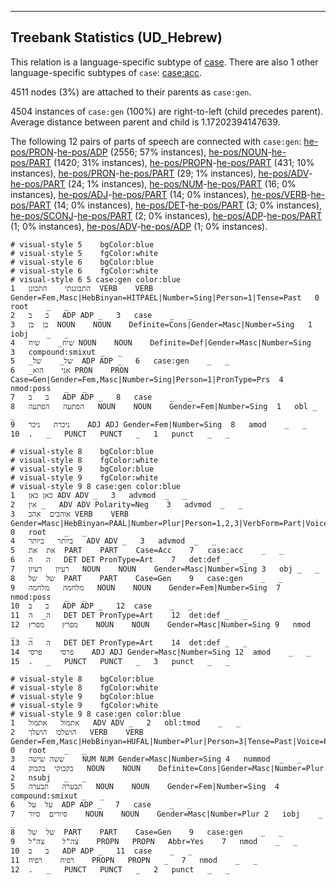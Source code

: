 

--------------------------------------------------------------------------------

## Treebank Statistics (UD_Hebrew)

This relation is a language-specific subtype of [case]().
There are also 1 other language-specific subtypes of `case`: [case:acc]().

4511 nodes (3%) are attached to their parents as `case:gen`.

4504 instances of `case:gen` (100%) are right-to-left (child precedes parent).
Average distance between parent and child is 1.17202394147639.

The following 12 pairs of parts of speech are connected with `case:gen`: [he-pos/PRON]()-[he-pos/ADP]() (2556; 57% instances), [he-pos/NOUN]()-[he-pos/PART]() (1420; 31% instances), [he-pos/PROPN]()-[he-pos/PART]() (431; 10% instances), [he-pos/PRON]()-[he-pos/PART]() (29; 1% instances), [he-pos/ADV]()-[he-pos/PART]() (24; 1% instances), [he-pos/NUM]()-[he-pos/PART]() (16; 0% instances), [he-pos/ADJ]()-[he-pos/PART]() (14; 0% instances), [he-pos/VERB]()-[he-pos/PART]() (14; 0% instances), [he-pos/DET]()-[he-pos/PART]() (3; 0% instances), [he-pos/SCONJ]()-[he-pos/PART]() (2; 0% instances), [he-pos/ADP]()-[he-pos/PART]() (1; 0% instances), [he-pos/ADV]()-[he-pos/ADP]() (1; 0% instances).


~~~ conllu
# visual-style 5	bgColor:blue
# visual-style 5	fgColor:white
# visual-style 6	bgColor:blue
# visual-style 6	fgColor:white
# visual-style 6 5 case:gen	color:blue
1	התבוננתי	התבונן	VERB	VERB	Gender=Fem,Masc|HebBinyan=HITPAEL|Number=Sing|Person=1|Tense=Past	0	root	_	_
2	ב	ב	ADP	ADP	_	3	case	_	_
3	בן	בן	NOUN	NOUN	Definite=Cons|Gender=Masc|Number=Sing	1	iobj	_	_
4	שיח_	שיח	NOUN	NOUN	Definite=Def|Gender=Masc|Number=Sing	3	compound:smixut	_	_
5	_של_	של	ADP	ADP	_	6	case:gen	_	_
6	_אני	הוא	PRON	PRON	Case=Gen|Gender=Fem,Masc|Number=Sing|Person=1|PronType=Prs	4	nmod:poss	_	_
7	ב	ב	ADP	ADP	_	8	case	_	_
8	הפתעה	הפתעה	NOUN	NOUN	Gender=Fem|Number=Sing	1	obl	_	_
9	ניכרת	ניכר	ADJ	ADJ	Gender=Fem|Number=Sing	8	amod	_	_
10	.	_	PUNCT	PUNCT	_	1	punct	_	_

~~~


~~~ conllu
# visual-style 8	bgColor:blue
# visual-style 8	fgColor:white
# visual-style 9	bgColor:blue
# visual-style 9	fgColor:white
# visual-style 9 8 case:gen	color:blue
1	כאן	כאן	ADV	ADV	_	3	advmod	_	_
2	אין	_	ADV	ADV	Polarity=Neg	3	advmod	_	_
3	אוהבים	אהב	VERB	VERB	Gender=Masc|HebBinyan=PAAL|Number=Plur|Person=1,2,3|VerbForm=Part|Voice=Act	0	root	_	_
4	ביותר	ביותר	ADV	ADV	_	3	advmod	_	_
5	את	את	PART	PART	Case=Acc	7	case:acc	_	_
6	ה	ה	DET	DET	PronType=Art	7	det:def	_	_
7	רעיון	רעיון	NOUN	NOUN	Gender=Masc|Number=Sing	3	obj	_	_
8	של	של	PART	PART	Case=Gen	9	case:gen	_	_
9	מלחמה	מלחמה	NOUN	NOUN	Gender=Fem|Number=Sing	7	nmod:poss	_	_
10	ב	ב	ADP	ADP	_	12	case	_	_
11	ה_	ה	DET	DET	PronType=Art	12	det:def	_	_
12	מפרץ	מפרץ	NOUN	NOUN	Gender=Masc|Number=Sing	9	nmod	_	_
13	ה	ה	DET	DET	PronType=Art	14	det:def	_	_
14	פרסי	פרסי	ADJ	ADJ	Gender=Masc|Number=Sing	12	amod	_	_
15	.	_	PUNCT	PUNCT	_	3	punct	_	_

~~~


~~~ conllu
# visual-style 8	bgColor:blue
# visual-style 8	fgColor:white
# visual-style 9	bgColor:blue
# visual-style 9	fgColor:white
# visual-style 9 8 case:gen	color:blue
1	אתמול	אתמול	ADV	ADV	_	2	obl:tmod	_	_
2	הושלכו	הושלך	VERB	VERB	Gender=Fem,Masc|HebBinyan=HUFAL|Number=Plur|Person=3|Tense=Past|Voice=Pass	0	root	_	_
3	ששה	שישה	NUM	NUM	Gender=Masc|Number=Sing	4	nummod	_	_
4	בקבוקי	בקבוק	NOUN	NOUN	Definite=Cons|Gender=Masc|Number=Plur	2	nsubj	_	_
5	תבערה	תבערה	NOUN	NOUN	Gender=Fem|Number=Sing	4	compound:smixut	_	_
6	על	על	ADP	ADP	_	7	case	_	_
7	סיורים	סיור	NOUN	NOUN	Gender=Masc|Number=Plur	2	iobj	_	_
8	של	של	PART	PART	Case=Gen	9	case:gen	_	_
9	צה"ל	צה"ל	PROPN	PROPN	Abbr=Yes	7	nmod	_	_
10	ב	ב	ADP	ADP	_	11	case	_	_
11	רפיח	רפיח	PROPN	PROPN	_	7	nmod	_	_
12	.	_	PUNCT	PUNCT	_	2	punct	_	_

~~~


